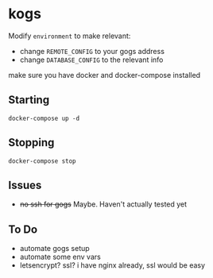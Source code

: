 # kogs

Modify `environment` to make relevant:

* change `REMOTE_CONFIG` to your gogs address  
* change `DATABASE_CONFIG` to the relevant info

make sure you have docker and docker-compose installed

## Starting

    docker-compose up -d

## Stopping

    docker-compose stop

## Issues

* ~~no ssh for gogs~~ Maybe. Haven't actually tested yet

## To Do

* automate gogs setup
* automate some env vars
* letsencrypt? ssl? i have nginx already, ssl would be easy
